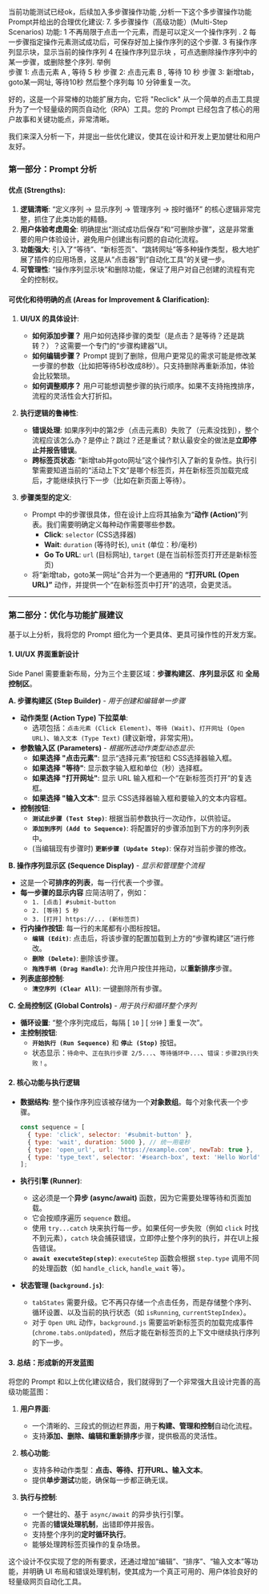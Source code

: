 当前功能测试已经ok，后续加入多步骤操作功能 ,分析一下这个多步骤操作功能Prompt并给出的合理优化建议:
7. 多步骤操作（高级功能）(Multi-Step Scenarios)
功能:  1 不再局限于点击一个元素，而是可以定义一个操作序列 .
           2 每一步骤指定操作元素测试成功后，可保存好加上操作序列的这个步骤.
           3 有操作序列显示块，显示当前的操作序列 
           4  在操作序列显示块 ，可点选删除操作序列中的某一步骤，或删除整个序列.
举例   
步骤 1: 点击元素 A , 等待 5 秒
步骤 2: 点击元素 B , 等待 10 秒
步骤 3: 新增tab，goto某一网址, 等待10秒
然后整个序列每 10 分钟重复一次。

好的，这是一个非常棒的功能扩展方向，它将 "Reclick" 从一个简单的点击工具提升为了一个轻量级的网页自动化（RPA）工具。您的 Prompt 已经包含了核心的用户故事和关键功能点，非常清晰。

我们来深入分析一下，并提出一些优化建议，使其在设计和开发上更加健壮和用户友好。

### 第一部分：Prompt 分析

#### 优点 (Strengths):

1.  **逻辑清晰**: “定义序列 -> 显示序列 -> 管理序列 -> 按时循环” 的核心逻辑非常完整，抓住了此类功能的精髓。
2.  **用户体验考虑周全**: 明确提出“测试成功后保存”和“可删除步骤”，这是非常重要的用户体验设计，避免用户创建出有问题的自动化流程。
3.  **功能强大**: 引入了“等待”、“新标签页”、“跳转网址”等多种操作类型，极大地扩展了插件的应用场景，这是从“点击器”到“自动化工具”的关键一步。
4.  **可管理性**: “操作序列显示块”和删除功能，保证了用户对自己创建的流程有完全的控制权。

#### 可优化和待明确的点 (Areas for Improvement & Clarification):

1.  **UI/UX 的具体设计**:
    *   **如何添加步骤？** 用户如何选择步骤的类型（是点击？是等待？还是跳转？）？这需要一个专门的“步骤构建器”UI。
    *   **如何编辑步骤？** Prompt 提到了删除，但用户更常见的需求可能是修改某一步骤的参数（比如把等待5秒改成8秒）。只支持删除再重新添加，体验会比较繁琐。
    *   **如何调整顺序？** 用户可能想调整步骤的执行顺序。如果不支持拖拽排序，流程的灵活性会大打折扣。

2.  **执行逻辑的鲁棒性**:
    *   **错误处理**: 如果序列中的第2步（点击元素B）失败了（元素没找到），整个流程应该怎么办？是停止？跳过？还是重试？默认最安全的做法是**立即停止并报告错误**。
    *   **跨标签页状态**: “新增tab并goto网址”这个操作引入了新的复杂性。执行引擎需要知道当前的“活动上下文”是哪个标签页，并在新标签页加载完成后，才能继续执行下一步（比如在新页面上等待）。

3.  **步骤类型的定义**:
    *   Prompt 中的步骤很具体，但在设计上应将其抽象为“**动作 (Action)**”列表。我们需要明确定义每种动作需要哪些参数。
        *   **Click**: `selector` (CSS选择器)
        *   **Wait**: `duration` (等待时长), `unit` (单位：秒/毫秒)
        *   **Go To URL**: `url` (目标网址), `target` (是在当前标签页打开还是新标签页)
    *   将“新增tab，goto某一网址”合并为一个更通用的 **“打开URL (Open URL)”** 动作，并提供一个“在新标签页中打开”的选项，会更灵活。

---

### 第二部分：优化与功能扩展建议

基于以上分析，我将您的 Prompt 细化为一个更具体、更具可操作性的开发方案。

#### 1. UI/UX 界面重新设计

Side Panel 需要重新布局，分为三个主要区域：**步骤构建区**、**序列显示区** 和 **全局控制区**。

**A. 步骤构建区 (Step Builder)** - *用于创建和编辑单一步骤*

*   **动作类型 (Action Type) 下拉菜单**:
    *   选项包括：`点击元素 (Click Element)`、`等待 (Wait)`、`打开网址 (Open URL)`、`输入文本 (Type Text)` (建议新增，非常实用)。
*   **参数输入区 (Parameters)** - *根据所选动作类型动态显示*:
    *   **如果选择 "点击元素"**: 显示“选择元素”按钮和 CSS选择器输入框。
    *   **如果选择 "等待"**: 显示数字输入框和单位（秒）选择框。
    *   **如果选择 "打开网址"**: 显示 URL 输入框和一个“在新标签页打开”的复选框。
    *   **如果选择 "输入文本"**: 显示 CSS选择器输入框和要输入的文本内容框。
*   **控制按钮**:
    *   **`测试此步骤 (Test Step)`**: 根据当前参数执行一次动作，以供验证。
    *   **`添加到序列 (Add to Sequence)`**: 将配置好的步骤添加到下方的序列列表中。
    *   (当编辑现有步骤时) **`更新步骤 (Update Step)`**: 保存对当前步骤的修改。

**B. 操作序列显示区 (Sequence Display)** - *显示和管理整个流程*

*   这是一个**可排序的列表**，每一行代表一个步骤。
*   **每一步骤的显示内容** 应简洁明了，例如：
    *   `1. [点击] #submit-button`
    *   `2. [等待] 5 秒`
    *   `3. [打开] https://... (新标签页)`
*   **行内操作按钮**: 每一行的末尾都有小图标按钮。
    *   **`编辑 (Edit)`**: 点击后，将该步骤的配置加载到上方的“步骤构建区”进行修改。
    *   **`删除 (Delete)`**: 删除该步骤。
    *   **`拖拽手柄 (Drag Handle)`**: 允许用户按住并拖动，以**重新排序**步骤。
*   **列表底部控制**:
    *   **`清空序列 (Clear All)`**: 一键删除所有步骤。

**C. 全局控制区 (Global Controls)** - *用于执行和循环整个序列*

*   **循环设置**: “整个序列完成后，每隔 [ `10` ] [ `分钟` ] 重复一次”。
*   **主控制按钮**:
    *   **`开始执行 (Run Sequence)`** 和 **`停止 (Stop)`** 按钮。
    *   状态显示：`待命中`、`正在执行步骤 2/5...`、`等待循环中...`、`错误：步骤2执行失败！`。

#### 2. 核心功能与执行逻辑

*   **数据结构**: 整个操作序列应该被存储为一个**对象数组**。每个对象代表一个步骤。
    ```javascript
    const sequence = [
      { type: 'click', selector: '#submit-button' },
      { type: 'wait', duration: 5000 }, // 统一用毫秒
      { type: 'open_url', url: 'https://example.com', newTab: true },
      { type: 'type_text', selector: '#search-box', text: 'Hello World' }
    ];
    ```
*   **执行引擎 (Runner)**:
    *   这必须是一个**异步 (async/await)** 函数，因为它需要处理等待和页面加载。
    *   它会按顺序遍历 `sequence` 数组。
    *   使用 `try...catch` 块来执行每一步。如果任何一步失败（例如 `click` 时找不到元素），`catch` 块会捕获错误，立即停止整个序列的执行，并在UI上报告错误。
    *   **`await executeStep(step)`**: `executeStep` 函数会根据 `step.type` 调用不同的处理函数（如 `handle_click`, `handle_wait` 等）。

*   **状态管理 (`background.js`)**:
    *   `tabStates` 需要升级。它不再只存储一个点击任务，而是存储整个序列、循环设置、以及当前的执行状态（如 `isRunning`, `currentStepIndex`）。
    *   对于 `Open URL` 动作，`background.js` 需要监听新标签页的加载完成事件 (`chrome.tabs.onUpdated`)，然后才能在新标签页的上下文中继续执行序列的下一步。

#### 3. 总结：形成新的开发蓝图

将您的 Prompt 和以上优化建议结合，我们就得到了一个非常强大且设计完善的高级功能蓝图：

1.  **用户界面**:
    *   一个清晰的、三段式的侧边栏界面，用于**构建、管理和控制**自动化流程。
    *   支持**添加、删除、编辑和重新排序**步骤，提供极高的灵活性。

2.  **核心功能**:
    *   支持多种动作类型：**点击、等待、打开URL、输入文本**。
    *   提供**单步测试**功能，确保每一步都正确无误。

3.  **执行与控制**:
    *   一个健壮的、基于 `async/await` 的异步执行引擎。
    *   完善的**错误处理机制**，出错即停并报告。
    *   支持整个序列的**定时循环执行**。
    *   能够处理跨标签页操作的复杂场景。

这个设计不仅实现了您的所有要求，还通过增加“编辑”、“排序”、“输入文本”等功能，并明确 UI 布局和错误处理机制，使其成为一个真正可用的、用户体验良好的轻量级网页自动化工具。
